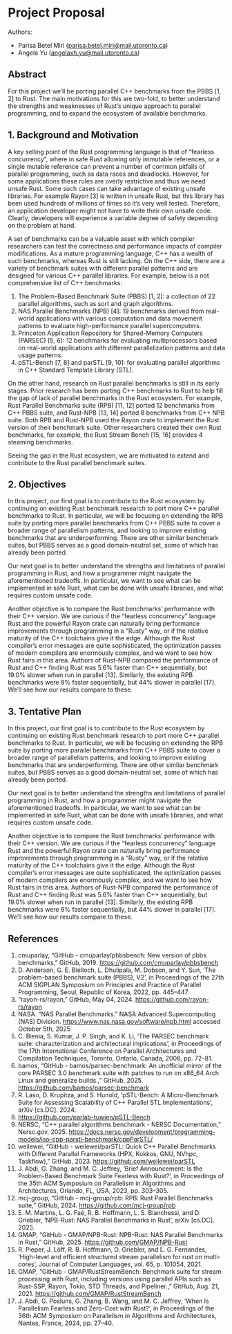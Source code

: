 # Project Proposal
Authors: 
- Parisa Betel Miri (parisa.betel.miri@mail.utoronto.ca)
- Angela Yu (angelaxh.yu@mail.utoronto.ca)

## Abstract

For this project we’ll be porting parallel C++ benchmarks from the PBBS [1, 2] to Rust. The main motivations for this are two-fold, to better understand the strengths and weaknesses of Rust’s unique approach to parallel programming, and to expand the ecosystem of available benchmarks.

## 1. Background and Motivation

A key selling point of the Rust programming language is that of “fearless concurrency”, where in safe Rust allowing only immutable references, or a single mutable reference can prevent a number of common pitfalls of parallel programming, such as data races and deadlocks. However, for some applications these rules are overly restrictive and thus we need unsafe Rust. Some such cases can take advantage of existing unsafe libraries. For example Rayon [3] is written in unsafe Rust, but this library has been used hundreds of millions of times so it’s very well tested. Therefore, an application developer might not have to write their own unsafe code. Clearly, developers will experience a variable degree of safety depending on the problem at hand.

A set of benchmarks can be a valuable asset with which compiler researchers can test the correctness and performance impacts of compiler modifications. As a mature programming language, C++ has a wealth of such benchmarks, whereas Rust is still lacking. On the C++ side, there are a variety of benchmark suites with different parallel patterns and are designed for various C++ parallel libraries. For example, below is a not comprehensive list of C++ benchmarks:
 
1. The Problem-Based Benchmark Suite (PBBS) [1, 2]: a collection of 22 parallel algorithms, such as sort and graph algorithms. 
2. NAS Parallel Benchmarks (NPB) [4]: 19 benchmarks derived from real-world applications with various computation and data movement patterns to evaluate high-performance parallel supercomputers.
3. Princeton Application Repository for Shared-Memory Computers (PARSEC) [5, 6]: 12 benchmarks for evaluating multiprocessors based on real-world applications with different parallelization patterns and data usage patterns.
4. pSTL-Bench [7, 8] and parSTL [9, 10]: for evaluating parallel algorithms in C++ Standard Template Library (STL). 

On the other hand, research on Rust parallel benchmarks is still in its early stages. Prior research has been porting C++ benchmarks to Rust to help fill the gap of lack of parallel benchmarks in the Rust ecosystem. For example, Rust Parallel Benchmarks suite (RPB) [11, 12] ported 12 benchmarks from C++ PBBS suite, and Rust-NPB [13, 14] ported 8 benchmarks from C++ NPB suite. Both RPB and Rust-NPB used the Rayon crate to implement the Rust version of their benchmark suite. Other researchers created their own Rust benchmarks, for example, the Rust Stream Bench [15, 16] provides 4 steaming benchmarks. 

Seeing the gap in the Rust ecosystem, we are motivated to extend and contribute to the Rust parallel benchmark suites.


## 2. Objectives 

In this project, our first goal is to contribute to the Rust ecosystem by continuing on existing Rust benchmark research to port more C++ parallel benchmarks to Rust. In particular, we will be focusing on extending the RPB suite by porting more parallel benchmarks from C++ PBBS suite to cover a broader range of parallelism patterns, and looking to improve existing benchmarks that are underperforming. There are other similar benchmark suites, but PBBS serves as a good domain-neutral set, some of which has already been ported.

Our next goal is to better understand the strengths and limitations of parallel programming in Rust, and how a programmer might navigate the aforementioned tradeoffs. In particular, we want to see what can be implemented in safe Rust, what can be done with unsafe libraries, and what requires custom unsafe code.

Another objective is to compare the Rust benchmarks’ performance with their C++ version. We are curious if the “fearless concurrency” language Rust and the powerful Rayon crate can naturally bring performance improvements through programming in a “Rusty” way, or if the relative maturity of the C++ toolchains give it the edge. Although the Rust compiler’s error messages are quite sophisticated, the optimization passes of modern compilers are enormously complex, and we want to see how Rust fairs in this area. Authors of Rust-NPB compared the performance of Rust and C++ finding Rust was 5.6% faster than C++ sequentially, but 19.0% slower when run in parallel [13]. Similarly, the existing RPB benchmarks were 9% faster sequentially, but 44% slower in parallel [17]. We’ll see how our results compare to these.

## 3. Tentative Plan

In this project, our first goal is to contribute to the Rust ecosystem by continuing on existing Rust benchmark research to port more C++ parallel benchmarks to Rust. In particular, we will be focusing on extending the RPB suite by porting more parallel benchmarks from C++ PBBS suite to cover a broader range of parallelism patterns, and looking to improve existing benchmarks that are underperforming. There are other similar benchmark suites, but PBBS serves as a good domain-neutral set, some of which has already been ported.

Our next goal is to better understand the strengths and limitations of parallel programming in Rust, and how a programmer might navigate the aforementioned tradeoffs. In particular, we want to see what can be implemented in safe Rust, what can be done with unsafe libraries, and what requires custom unsafe code.

Another objective is to compare the Rust benchmarks’ performance with their C++ version. We are curious if the “fearless concurrency” language Rust and the powerful Rayon crate can naturally bring performance improvements through programming in a “Rusty” way, or if the relative maturity of the C++ toolchains give it the edge. Although the Rust compiler’s error messages are quite sophisticated, the optimization passes of modern compilers are enormously complex, and we want to see how Rust fairs in this area. Authors of Rust-NPB compared the performance of Rust and C++ finding Rust was 5.6% faster than C++ sequentially, but 19.0% slower when run in parallel [13]. Similarly, the existing RPB benchmarks were 9% faster sequentially, but 44% slower in parallel [17]. We’ll see how our results compare to these.

## References

1. cmuparlay, “GitHub - cmuparlay/pbbsbench: New version of pbbs benchmarks,” GitHub, 2019. https://github.com/cmuparlay/pbbsbench
2. D. Anderson, G. E. Blelloch, L. Dhulipala, M. Dobson, and Y. Sun, ‘The problem-based benchmark suite (PBBS), V2’, in Proceedings of the 27th ACM SIGPLAN Symposium on Principles and Practice of Parallel Programming, Seoul, Republic of Korea, 2022, pp. 445–447.
3. “rayon-rs/rayon,” GitHub, May 04, 2024. https://github.com/rayon-rs/rayon
4. NASA. “NAS Parallel Benchmarks.” NASA Advanced Supercomputing (NAS) Division. https://www.nas.nasa.gov/software/npb.html accessed October 5th, 2025
5. C. Bienia, S. Kumar, J. P. Singh, and K. Li, ‘The PARSEC benchmark suite: characterization and architectural implications’, in Proceedings of the 17th International Conference on Parallel Architectures and Compilation Techniques, Toronto, Ontario, Canada, 2008, pp. 72–81.
6. bamos, “GitHub - bamos/parsec-benchmark: An unofficial mirror of the core PARSEC 3.0 benchmark suite with patches to run on x86_64 Arch Linux and generalize builds.,” GitHub, 2025. https://github.com/bamos/parsec-benchmark 
7. R. Laso, D. Krupitza, and S. Hunold, ‘pSTL-Bench: A Micro-Benchmark Suite for Assessing Scalability of C++ Parallel STL Implementations’, arXiv [cs.DC]. 2024.
8. https://github.com/parlab-tuwien/pSTL-Bench 
9. NERSC, “C++ parallel algorithms benchmark - NERSC Documentation,” Nersc.gov, 2025. https://docs.nersc.gov/development/programming-models/iso-cpp-parstl-benchmark/cppParSTL/ 
10. weilewei, “GitHub - weilewei/parSTL: Quick C++ Parallel Benchmarks with Different Parallel Frameworks (HPX, Kokkos, GNU, NVhpc, Taskflow),” GitHub, 2023. https://github.com/weilewei/parSTL
11. J. Abdi, G. Zhang, and M. C. Jeffrey, ‘Brief Announcement: Is the Problem-Based Benchmark Suite Fearless with Rust?’, in Proceedings of the 35th ACM Symposium on Parallelism in Algorithms and Architectures, Orlando, FL, USA, 2023, pp. 303–305. 
12. mcj-group, “GitHub - mcj-group/rpb: RPB: Rust Parallel Benchmarks suite,” GitHub, 2024. https://github.com/mcj-group/rpb
13. E. M. Martins, L. G. Faé, R. B. Hoffmann, L. S. Bianchessi, and D. Griebler, ‘NPB-Rust: NAS Parallel Benchmarks in Rust’, arXiv [cs.DC]. 2025.
14. GMAP, “GitHub - GMAP/NPB-Rust: NPB-Rust: NAS Parallel Benchmarks in Rust,” GitHub, 2025. https://github.com/GMAP/NPB-Rust
15. R. Pieper, J. Löff, R. B. Hoffmann, D. Griebler, and L. G. Fernandes, ‘High-level and efficient structured stream parallelism for rust on multi-cores’, Journal of Computer Languages, vol. 65, p. 101054, 2021.
16. GMAP, “GitHub - GMAP/RustStreamBench: Benchmark suite for stream processing with Rust, including versions using parallel APIs such as Rust-SSP, Rayon, Tokio, STD Threads, and Pipeliner.,” GitHub, Aug. 21, 2021. https://github.com/GMAP/RustStreamBench 
17. J. Abdi, G. Posluns, G. Zhang, B. Wang, and M. C. Jeffrey, ‘When Is Parallelism Fearless and Zero-Cost with Rust?’, in Proceedings of the 36th ACM Symposium on Parallelism in Algorithms and Architectures, Nantes, France, 2024, pp. 27–40.
